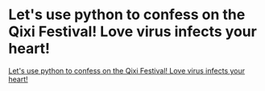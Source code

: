 # Let's use python to confess on the Qixi Festival! Love virus infects your heart!
[Let's use python to confess on the Qixi Festival! Love virus infects your heart!](https://aiwithcloud.com/2022/09/19/lets_use_python_to_confess_on_the_qixi_festival_love_virus_infects_your_heart/)